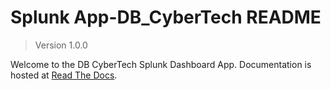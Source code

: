 # Splunk App-DB_CyberTech README

> Version 1.0.0

Welcome to the DB CyberTech Splunk Dashboard App. Documentation is hosted at [Read The Docs](http://ta-db-networks.readthedocs.io).
